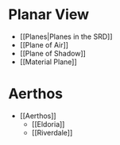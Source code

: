 # Planar View
- [[Planes|Planes in the SRD]]
- [[Plane of Air]]
- [[Plane of Shadow]]
- [[Material Plane]]

# Aerthos
- [[Aerthos]]
	- [[Eldoria]]
	- [[Riverdale]]
